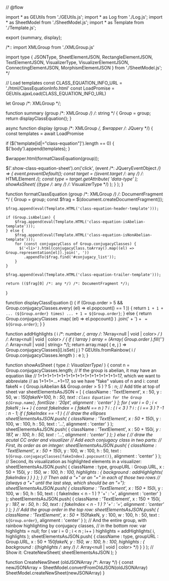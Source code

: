 // @flow

import * as GEUtils from './GEUtils.js';
import * as Log from './Log.js';
import * as SheetModel from './SheetModel.js';
import * as Template from './Template.js';

export {summary, display};

/*::
import XMLGroup from './XMLGroup.js'

import type {
    JSONType,
    SheetElementJSON,
    RectangleElementJSON,
    TextElementJSON,
    VisualizerType,
    VisualizerElementJSON,
    ConnectingElementJSON,
    MorphismElementJSON
} from './SheetModel.js';
*/

// Load templates
const CLASS_EQUATION_INFO_URL = './html/ClassEquationInfo.html'
const LoadPromise = GEUtils.ajaxLoad(CLASS_EQUATION_INFO_URL)

let Group /*: XMLGroup */;

function summary (group /*: XMLGroup */) /*: string */ {
    Group = group;
    return displayClassEquation();
}

async function display (group /*: XMLGroup */, $wrapper /*: JQuery */) {
  const templates = await LoadPromise

  if ($('template[id|="class-equation"]').length == 0) {
    $('body').append(templates);
  }

  $wrapper.html(formatClassEquation(group));

  $('.show-class-equation-sheet').on('click', (event /*: JQueryEventObject */) => {
    event.preventDefault();
    const target = ((event.target /*: any */) /*: HTMLElement */);
    const type = target.getAttribute( 'data-type' );
    showAsSheet( ((type /*: any */) /*: VisualizerType */) );
  } );
}

function formatClassEquation (group /*: XMLGroup */) /*: DocumentFragment */ {
    Group = group;
    const $frag = $(document.createDocumentFragment());

    $frag.append(eval(Template.HTML('class-equation-header-template')));

    if (Group.isAbelian) {
        $frag.append(eval(Template.HTML('class-equation-isAbelian-template')));
    } else {
        $frag.append(eval(Template.HTML('class-equation-isNonAbelian-template')));
        for (const conjugacyClass of Group.conjugacyClasses) {
          $('<li>').html(conjugacyClass.toArray().map((el) => Group.representation[el]).join(', '))
            .appendTo($frag.find('#conjugacy_list'));
        }
    }

    $frag.append(eval(Template.HTML('class-equation-trailer-template')));

    return (($frag[0] /*: any */) /*: DocumentFragment */);
}

function displayClassEquation () {
    if (Group.order > 5 && Group.conjugacyClasses.every( (el) => el.popcount() == 1 )) {
        return `1 + 1 + ... (${Group.order} times) ... + 1 = ${Group.order}`;
    } else {
        return Group.conjugacyClasses
            .map( (el) => el.popcount() )
            .join(' + ') +
            ` = ${Group.order}`;
    }
}

function addHighlights ( i /*: number */, array /*: ?Array<null | void | color> */ ) /*: Array<null | void | color> */ {
    if ( !array ) array = (Array( Group.order ).fill('') /*: Array<null | void | string> */);
    return array.map( ( e, j ) => Group.conjugacyClasses[i].isSet( j ) ? GEUtils.fromRainbow( i / Group.conjugacyClasses.length ) : e );
}

function showAsSheet ( type /*: VisualizerType*/ ) {
    const n = Group.conjugacyClasses.length;
    // If the group is abelian, it may have an equation like
    // 1+1+1+1+1+1+1+1+1+1+1+1+1+1+1+1+1=17, which we want to abbreviate
    // as 1+1+1+...+1=17, so we have "fake" values of n and i:
    const fakeN = ( Group.isAbelian && Group.order > 5 ) ? 5 : n;
    // Add title at top of sheet
    var sheetElementsAsJSON = [
        {
            className : 'TextElement',
            x : 50, y : 50, w : 150*fakeN+100, h : 50,
            text : `Class Equation for the Group ${Group.name}`,
            fontSize : '20pt', alignment : 'center'
        }
    ];
    for ( var i = 0 ; i < fakeN ; i++ ) {
        const fakeIndex = ( fakeN == n ) ? i :
              ( i < 3 ) ? i : ( i == 3 ) ? -1 : n - 1;
        if ( fakeIndex == -1 ) { // draw the ellipses
            sheetElementsAsJSON.push( {
                className : 'TextElement',
                x : 50 + 150*i, y : 100, w : 100, h : 50,
                text : '...', alignment : 'center'
            } );
            sheetElementsAsJSON.push( {
                className : 'TextElement',
                x : 50 + 150*i, y : 187, w : 100, h : 50,
                text : '...', alignment : 'center'
            } );
        } else { // draw the acutal CC order and visualizer
            // Add each conjugacy class in two parts:
            // First, its order as an integer:
            sheetElementsAsJSON.push( {
                className : 'TextElement',
                x : 50 + 150*i, y : 100, w : 100, h : 50,
                text : `${Group.conjugacyClasses[fakeIndex].popcount()}`,
                alignment : 'center'
            } );
            // Second, its visualization as highlighted elements in a visualizer:
            sheetElementsAsJSON.push( {
                className : type, groupURL : Group.URL,
                x : 50 + 150*i, y : 150, w : 100, h : 100,
                highlights : { background : addHighlights( fakeIndex ) }
            } );
        }
        // Then add a "+" or an "=" in each of those two rows
        // (always a "+" until the last step, which should be an "="):
        sheetElementsAsJSON.push( {
            className : 'TextElement',
            x : 150 + 150*i, y : 100, w : 50, h : 50,
            text : ( fakeIndex < n - 1 ) ? '+' : '=', alignment : 'center'
        } );
        sheetElementsAsJSON.push( {
            className : 'TextElement',
            x : 150 + 150*i, y : 187, w : 50, h : 50,
            text : ( fakeIndex < n - 1 ) ? '+' : '=', alignment : 'center'
        } );
    }
    // Add the group order in the top row:
    sheetElementsAsJSON.push( {
        className : 'TextElement',
        x : 50 + 150*fakeN, y : 100, w : 100, h : 50,
        text : `${Group.order}`,
        alignment : 'center'
    } );
    // And the entire group, with rainbow highlighting by conjugacy classes,
    // in the bottom row:
    var highlights = null;
    for ( var i = 0 ; i < n ; i++ ) highlights = addHighlights( i, highlights );
    sheetElementsAsJSON.push( {
        className : type, groupURL : Group.URL,
        x : 50 + 150*fakeN, y : 150, w : 100, h : 100,
        highlights : { background : ((highlights /*: any */) /*: Array<null | void | color> */) }
    } );
    // Show it:
    CreateNewSheet( sheetElementsAsJSON );
}

function CreateNewSheet (oldJSONArray /*: Array<Obj> */) {
    const newJSONArray = SheetModel.convertFromOldJSON(oldJSONArray)
    SheetModel.createNewSheet(newJSONArray)
}
